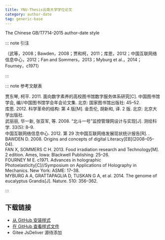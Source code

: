 ```yaml
--- 
title: YNU-Thesis云南大学学位论文 
category: author-date 
tag: generic-base 
--- 
```


<!-- 此文件由脚本自动生成，请勿手动修改！ -->  

The Chinese GB/T7714-2015 author-date style  

::: note 引注  

（武等，2008；Bawden，2008；贾和柯，2011；库恩，2012；中国互联网络信息中心，2012；Fan and Sommers，2013；Myburg et al.，2014；Fourney，c1971）  

:::  

::: note 参考文献表  

<div class="csl-bib-body">
  <div class="csl-entry second-field-align-false hangingindent-true"> 贾东琴, 柯平. 2011. 面向数字素养的高校图书馆数字服务体系研究[C]. 中国图书馆学会, 编//中国图书馆学会年会论文集. 北京: 国家图书馆出版社: 45–52. </div>
  <div class="csl-entry second-field-align-false hangingindent-true"> 库恩. 2012. 科学革命的结构: 第 4 版[M]. 金吾伦, 胡新和, 译. 2 版. 北京: 北京大学出版社. </div>
  <div class="csl-entry second-field-align-false hangingindent-true"> 武丽丽, 华一新, 张亚军, 等. 2008. “北斗一号”监控管理网设计与实现[J]. 测绘科学. 33(5): 8–9. </div>
  <div class="csl-entry second-field-align-false hangingindent-true"> 中国互联网络信息中心. 2012. 第 29 次中国互联网络发展现状统计报告[R]. . </div>
  <div class="csl-entry second-field-align-false hangingindent-true"> BAWDEN D. 2008. Origins and concepts of digital Literacy[EB](2008–05–04). </div>
  <div class="csl-entry second-field-align-false hangingindent-true"> FAN X, SOMMERS C H. 2013. Food irradiation research and Technology[M]. 2 edition. Ames, Iowa: Blackwell Publishing: 25–26. </div>
  <div class="csl-entry second-field-align-false hangingindent-true"> FOURNEY M E. c1971. Advances in holographic Photoelasticity[C]//Symposium on Applications of Holography in Mechanics. New York: ASME: 17–38. </div>
  <div class="csl-entry second-field-align-false hangingindent-true"> MYBURG A A, GRATTAPAGLIA D, TUSKAN G A, et al. 2014. The genome of eucalyptus Grandis[J]. Nature. 510: 356–362. </div>
</div>
  

:::  

<!-- more -->  

## 下载链接  

- [从 GitHub 安装样式](https://github.com/zotero-cn/styles/./raw/main/src/414ynu-thesis/414ynu-thesis.csl)  
- [在 GitHub 查看样式文件](https://github.com/zotero-cn/styles/./tree/main/src/414ynu-thesis/414ynu-thesis.csl)  
- Gitee JsDeliver 源待添加  
